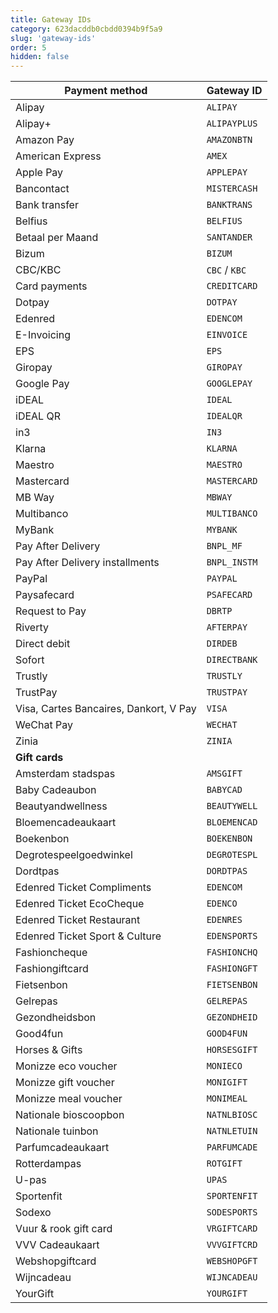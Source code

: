 ```yaml
---
title: Gateway IDs
category: 623dacddb0cbdd0394b9f5a9
slug: 'gateway-ids'
order: 5
hidden: false
---
```


| Payment method                         | Gateway ID    |
| -------------------------------------- | ------------- |
| Alipay                                 | `ALIPAY`      |
| Alipay+                                | `ALIPAYPLUS`  |
| Amazon Pay                             | `AMAZONBTN`   |
| American Express                       | `AMEX`        |
| Apple Pay                              | `APPLEPAY`    |
| Bancontact                             | `MISTERCASH`  |
| Bank transfer                          | `BANKTRANS`   |
| Belfius                                | `BELFIUS`     |
| Betaal per Maand                       | `SANTANDER`   |
| Bizum                                  | `BIZUM`       |
| CBC/KBC                                | `CBC` / `KBC` |
| Card payments                          | `CREDITCARD`  |
| Dotpay                                 | `DOTPAY`      |
| Edenred                                | `EDENCOM`     |
| E-Invoicing                            | `EINVOICE`    |
| EPS                                    | `EPS`         |
| Giropay                                | `GIROPAY`     |
| Google Pay                             | `GOOGLEPAY`   |
| iDEAL                                  | `IDEAL`       |
| iDEAL QR                               | `IDEALQR`     |
| in3                                    | `IN3`         |
| Klarna                                 | `KLARNA`      |
| Maestro                                | `MAESTRO`     |
| Mastercard                             | `MASTERCARD`  |
| MB Way                                 | `MBWAY`      |
| Multibanco                             | `MULTIBANCO`  |
| MyBank                                 | `MYBANK`      |
| Pay After Delivery                     | `BNPL_MF`     |
| Pay After Delivery installments        | `BNPL_INSTM`  |
| PayPal                                 | `PAYPAL`      |
| Paysafecard                            | `PSAFECARD`   |
| Request to Pay                         | `DBRTP`       |
| Riverty                                | `AFTERPAY`    |
| Direct debit                           | `DIRDEB`      |
| Sofort                                 | `DIRECTBANK`  |
| Trustly                                | `TRUSTLY`     |
| TrustPay                               | `TRUSTPAY`    |
| Visa, Cartes Bancaires, Dankort, V Pay | `VISA`        |
| WeChat Pay                             | `WECHAT`      |
| Zinia                                  | `ZINIA`
| **Gift cards**                         |               |
| Amsterdam stadspas                     | `AMSGIFT`     |
| Baby Cadeaubon                         | `BABYCAD`     |
| Beautyandwellness                      | `BEAUTYWELL`  |
| Bloemencadeaukaart                     | `BLOEMENCAD`  |
| Boekenbon                              | `BOEKENBON`   |
| Degrotespeelgoedwinkel                 | `DEGROTESPL`  |
| Dordtpas                               | `DORDTPAS`    |
| Edenred Ticket Compliments             | `EDENCOM`     |
| Edenred Ticket EcoCheque               | `EDENCO`      |
| Edenred Ticket Restaurant              | `EDENRES`     |
| Edenred Ticket Sport & Culture         | `EDENSPORTS`  |
| Fashioncheque                          | `FASHIONCHQ`  |
| Fashiongiftcard                        | `FASHIONGFT`  |
| Fietsenbon                             | `FIETSENBON`  |
| Gelrepas                               | `GELREPAS`    |
| Gezondheidsbon                         | `GEZONDHEID`  |
| Good4fun                               | `GOOD4FUN`    |
| Horses & Gifts                         | `HORSESGIFT`  |
| Monizze eco voucher                    | `MONIECO`      |
| Monizze gift voucher                   | `MONIGIFT`     |
| Monizze meal voucher                   | `MONIMEAL`     |
| Nationale bioscoopbon                  | `NATNLBIOSC`  |
| Nationale tuinbon                      | `NATNLETUIN`  |
| Parfumcadeaukaart                      | `PARFUMCADE`  |
| Rotterdampas                           | `ROTGIFT`     |
| U-pas                                  | `UPAS`        |
| Sportenfit                             | `SPORTENFIT`  |
| Sodexo                                 | `SODESPORTS`  |
| Vuur & rook gift card                  | `VRGIFTCARD`  |
| VVV Cadeaukaart                        | `VVVGIFTCRD`  |
| Webshopgiftcard                        | `WEBSHOPGFT`  |
| Wijncadeau                             | `WIJNCADEAU`  |
| YourGift                               | `YOURGIFT`    |